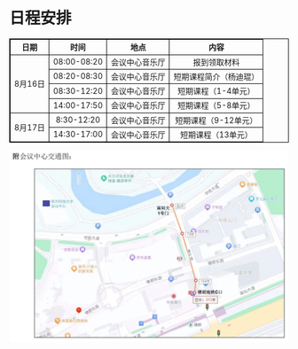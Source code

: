 # 日程安排

<style>
        table { border-collapse: collapse;}
        table,table tr th, table tr td { border:1px solid #000000; }
    </style>

<table align="center" cellpadding="6">
    <tr>
        <th align="center" valign="middle">日期</th align="center" valign="middle">
        <th align="center" valign="middle">时间</th align="center" valign="middle">
        <th align="center" valign="middle">地点</th align="center" valign="middle">
        <th align="center" valign="middle">内容</th align="center" valign="middle">

   </tr>
    <tr>
  		<td align="center" valign="middle" rowspan="4">8月16日</td>
        <td align="center" valign="middle">08:00-08:20</td>
        <td align="center" valign="middle">会议中心音乐厅</td>
        <td align="center" valign="middle">报到领取材料</td>
    </tr>
    <tr>
        <td align="center" valign="middle">08:20-08:30</td>
        <td align="center" valign="middle">会议中心音乐厅</td>
        <td align="center" valign="middle">短期课程简介（杨迪琨）</td>
    </tr>
       <tr>
  		<td align="center" valign="middle">08:30-12:20</td>
        <td align="center" valign="middle">会议中心音乐厅</td>
        <td align="center" valign="middle">短期课程（1-4单元）</td>
    </tr>
    <tr>
  		<td align="center" valign="middle">14:00-17:50</td>
        <td align="center" valign="middle">会议中心音乐厅</td>
        <td align="center" valign="middle">短期课程（5-8单元）</td>
    </tr>
        <tr>
        <td align="center" valign="middle" rowspan="2">8月17日</td>
  		<td align="center" valign="middle">8:30-12:20</td>
        <td align="center" valign="middle">会议中心音乐厅</td>
        <td align="center" valign="middle">短期课程（9-12单元）</td>
    </tr>
        <tr>
  		<td align="center" valign="middle">14:30-17:00</td>
        <td align="center" valign="middle">会议中心音乐厅</td>
        <td align="center" valign="middle">短期课程（13单元）</td>
    </tr>

    
</table>
<html>
<head> 
<meta charset="utf-8"> 
</head>
<body>

 <p><img src="./路线图.jpg" alt="会议中心位置图" ></p>


</body>
</html>
